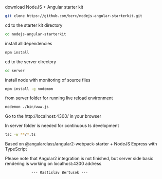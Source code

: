 download NodeJS + Angular starter kit
```bash
git clone https://github.com/berc/nodejs-angular-starterkit.git
```
cd to the starter kit directory
```bash
cd nodejs-angular-starterkit
```
install all dependencies
```bash
npm install
```
cd to the server directory
```bash
cd server
```
install node with monitoring of source files
```bash
npm install -g nodemon
```
from server folder for running live reload environment
```bash
nodemon ./bin/www.js
```

Go to the http://localhost:4300/ in your browser


In server folder is needed for continuous ts development
```bash
tsc -w **/*.ts
```

Based on @angularclass/angular2-webpack-starter + NodeJS Express with TypeScript

Please note that Angular2 integration is not finished, but server side basic rendering is working on localhost:4300 address.

                --- Rastislav Bertusek ---

